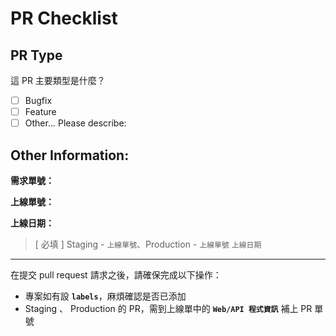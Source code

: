 # PR Checklist

## PR Type
這 PR 主要類型是什麼？

- [ ] Bugfix
- [ ] Feature
- [ ] Other... Please describe:

##  Other Information:
**需求單號：**

**上線單號：**

**上線日期：**


> [ 必填 ]  Staging - `上線單號`、Production - `上線單號` `上線日期`
---

在提交 pull request 請求之後，請確保完成以下操作：
- 專案如有設 **`labels`**，麻煩確認是否已添加
- Staging 、 Production 的 PR，需到上線單中的 **`Web/API 程式資訊`** 補上 PR 單號